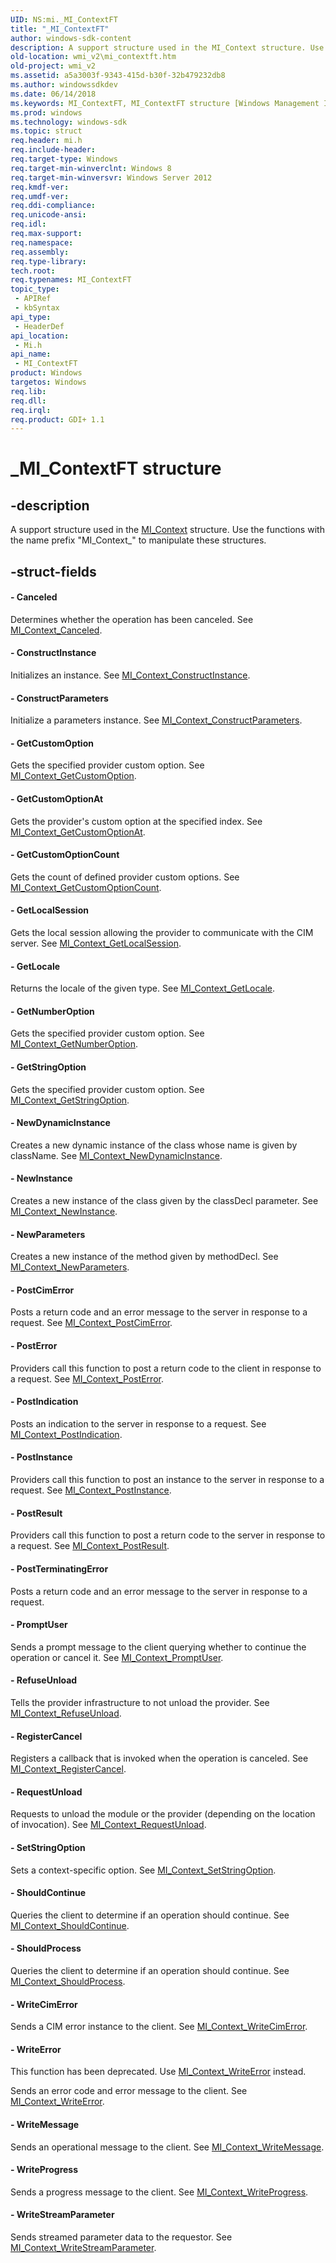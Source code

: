 ```yaml
---
UID: NS:mi._MI_ContextFT
title: "_MI_ContextFT"
author: windows-sdk-content
description: A support structure used in the MI_Context structure. Use the functions with the name prefix &#0034;MI_Context_&#0034; to manipulate these structures.
old-location: wmi_v2\mi_contextft.htm
old-project: wmi_v2
ms.assetid: a5a3003f-9343-415d-b30f-32b479232db8
ms.author: windowssdkdev
ms.date: 06/14/2018
ms.keywords: MI_ContextFT, MI_ContextFT structure [Windows Management Infrastructure (MI)], _MI_ContextFT, mi/MI_ContextFT, wmi_v2.mi_contextft
ms.prod: windows
ms.technology: windows-sdk
ms.topic: struct
req.header: mi.h
req.include-header: 
req.target-type: Windows
req.target-min-winverclnt: Windows 8
req.target-min-winversvr: Windows Server 2012
req.kmdf-ver: 
req.umdf-ver: 
req.ddi-compliance: 
req.unicode-ansi: 
req.idl: 
req.max-support: 
req.namespace: 
req.assembly: 
req.type-library: 
tech.root: 
req.typenames: MI_ContextFT
topic_type:
 - APIRef
 - kbSyntax
api_type:
 - HeaderDef
api_location:
 - Mi.h
api_name:
 - MI_ContextFT
product: Windows
targetos: Windows
req.lib: 
req.dll: 
req.irql: 
req.product: GDI+ 1.1
---
```


# _MI_ContextFT structure


## -description


A support structure used in the <a href="https://msdn.microsoft.com/51d6c510-f9fd-4ab7-a669-b2a5776b496d">MI_Context</a> 
     structure. Use the functions with the name prefix "MI_Context_" to manipulate these 
     structures.


## -struct-fields






#### - Canceled

Determines whether the operation has been canceled. See 
       <a href="https://msdn.microsoft.com/d8050079-978d-461b-8cf7-e6a08e4d026f">MI_Context_Canceled</a>.


#### - ConstructInstance

Initializes an instance. See 
       <a href="https://msdn.microsoft.com/c1b90938-401a-4fae-99de-9954d02b892e">MI_Context_ConstructInstance</a>.


#### - ConstructParameters

Initialize a parameters instance. See 
       <a href="https://msdn.microsoft.com/dd5bea1c-fee0-4ebf-9c4c-a42bf9ba315b">MI_Context_ConstructParameters</a>.


#### - GetCustomOption

Gets the specified provider custom option. See 
       <a href="https://msdn.microsoft.com/3338ca5c-48ac-450f-bf2a-ded6a2c3da19">MI_Context_GetCustomOption</a>.


#### - GetCustomOptionAt

Gets the provider's custom option at the specified index. See 
       <a href="https://msdn.microsoft.com/f4f6c935-5207-46f6-b015-c4db724113f3">MI_Context_GetCustomOptionAt</a>.


#### - GetCustomOptionCount

Gets the count of defined provider custom options. See 
       <a href="https://msdn.microsoft.com/8cce1492-5c3a-4ba8-8f33-22f6ff7fcf3a">MI_Context_GetCustomOptionCount</a>.


#### - GetLocalSession

Gets the local session allowing the provider to communicate with the CIM server. See 
       <a href="https://msdn.microsoft.com/275657b1-9e74-456e-9ef9-28b621d27fc7">MI_Context_GetLocalSession</a>.


#### - GetLocale

Returns the locale of the given type. See 
       <a href="https://msdn.microsoft.com/7d2271e8-de76-4629-aedc-0ab882ab58eb">MI_Context_GetLocale</a>.


#### - GetNumberOption

Gets the specified provider custom option. See 
       <a href="https://msdn.microsoft.com/862a44b9-a6bd-4433-a7da-9309392a946c">MI_Context_GetNumberOption</a>.


#### - GetStringOption

Gets the specified provider custom option. See 
       <a href="https://msdn.microsoft.com/ef6fa103-7421-4c66-902d-c5a731abaa54">MI_Context_GetStringOption</a>.


#### - NewDynamicInstance

Creates a new dynamic instance of the class whose name is given by className. See 
       <a href="https://msdn.microsoft.com/05415945-c804-4056-b4bf-673995c1d6e4">MI_Context_NewDynamicInstance</a>.


#### - NewInstance

Creates a new instance of the class given by the classDecl parameter. See 
       <a href="https://msdn.microsoft.com/59571aa0-7fc2-4724-94e8-15b8a62327b6">MI_Context_NewInstance</a>.


#### - NewParameters

Creates a new instance of the method given by methodDecl. See 
       <a href="https://msdn.microsoft.com/8fb80e6f-627c-4897-9776-7454c0258809">MI_Context_NewParameters</a>.


#### - PostCimError

Posts a return code and an error message to the server in response to a request. See 
       <a href="https://msdn.microsoft.com/96ef9e97-467b-4b71-a7f9-4f640102e744">MI_Context_PostCimError</a>.


#### - PostError

Providers call this function to post a return code to the client in response to a request. See 
       <a href="https://msdn.microsoft.com/b52e3b28-a4b7-4017-9670-09b10363544b">MI_Context_PostError</a>.


#### - PostIndication

Posts an indication to the server in response to a request. See 
       <a href="https://msdn.microsoft.com/1e7fb986-0896-44cb-9b19-e3576911058c">MI_Context_PostIndication</a>.


#### - PostInstance

Providers call this function to post an instance to the server in response to a request. See 
       <a href="https://msdn.microsoft.com/b7c5e677-5b49-48b8-8273-4fd04c2f4a90">MI_Context_PostInstance</a>.


#### - PostResult

Providers call this function to post a return code to the server in response to a request. See 
       <a href="https://msdn.microsoft.com/e890ebab-f243-40eb-8a56-a771475929bb">MI_Context_PostResult</a>.


#### - PostTerminatingError

Posts a return code and an error message to the server in response to a request.


#### - PromptUser

Sends a prompt message to the client querying whether to continue the operation or cancel it. See 
       <a href="https://msdn.microsoft.com/ef50a509-20a8-482c-b7b9-0dc1f0ab4ee0">MI_Context_PromptUser</a>.


#### - RefuseUnload

Tells the provider infrastructure to not unload the provider. See 
       <a href="https://msdn.microsoft.com/d5d06ceb-5f44-4aa8-93a6-1c7b8d06561a">MI_Context_RefuseUnload</a>.


#### - RegisterCancel

Registers a callback that is invoked when the operation is canceled. See 
       <a href="https://msdn.microsoft.com/7e6b2016-6ce5-4dcd-b5f4-6e6d24c46f0a">MI_Context_RegisterCancel</a>.


#### - RequestUnload

Requests to unload the module or the provider (depending on the location of invocation). See 
       <a href="https://msdn.microsoft.com/1eb20bff-326d-4d2f-9b71-a14ca8975597">MI_Context_RequestUnload</a>.


#### - SetStringOption

Sets a context-specific option. See 
       <a href="https://msdn.microsoft.com/a7affdbe-1fc7-4662-8f21-077138365adf">MI_Context_SetStringOption</a>.


#### - ShouldContinue

Queries the client to determine if an operation should continue. See 
       <a href="https://msdn.microsoft.com/5548b75d-2d71-4ef1-828c-ae8fb5e9c165">MI_Context_ShouldContinue</a>.


#### - ShouldProcess

Queries the client to determine if an operation should continue. See 
       <a href="https://msdn.microsoft.com/adfa899c-f65a-4aac-b82d-5bc7b776713a">MI_Context_ShouldProcess</a>.


#### - WriteCimError

Sends a CIM error instance to the client. See 
       <a href="https://msdn.microsoft.com/6df0841b-3e13-4f9a-9e54-5c3c0c0d79fe">MI_Context_WriteCimError</a>.


#### - WriteError

This function has been deprecated. Use 
       <a href="https://msdn.microsoft.com/7626b488-58a3-4c9c-a80b-9b0a6dd7f533">MI_Context_WriteError</a> instead.

Sends an error code and error message to the client. See 
       <a href="https://msdn.microsoft.com/7626b488-58a3-4c9c-a80b-9b0a6dd7f533">MI_Context_WriteError</a>.


#### - WriteMessage

Sends an operational message to the client. See 
       <a href="https://msdn.microsoft.com/2e4dbb4d-5482-4ed0-9903-34b3bb87b16f">MI_Context_WriteMessage</a>.


#### - WriteProgress

Sends a progress message to the client. See 
       <a href="https://msdn.microsoft.com/260d46f3-b048-4278-acde-724323166ba2">MI_Context_WriteProgress</a>.


#### - WriteStreamParameter

Sends streamed parameter data to the requestor. See 
       <a href="https://msdn.microsoft.com/ae52a088-80da-404f-a453-9a9bea61edce">MI_Context_WriteStreamParameter</a>.

